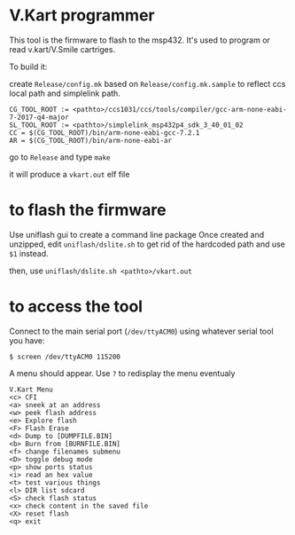# V.Kart programmer 

This tool is the firmware to flash to the msp432. It's used to program or read v.kart/V.Smile cartriges.

To build it:

create `Release/config.mk` based on `Release/config.mk.sample` to reflect ccs local path and simplelink path.
```
CG_TOOL_ROOT := <pathto>/ccs1031/ccs/tools/compiler/gcc-arm-none-eabi-7-2017-q4-major
SL_TOOL_ROOT := <pathto>/simplelink_msp432p4_sdk_3_40_01_02
CC = $(CG_TOOL_ROOT)/bin/arm-none-eabi-gcc-7.2.1
AR = $(CG_TOOL_ROOT)/bin/arm-none-eabi-ar
```

go to `Release` and type `make`

it will produce a `vkart.out` elf file

# to flash the firmware

Use uniflash gui to create a command line package
Once created and unzipped, edit `uniflash/dslite.sh` to get rid of the hardcoded path and use `$1` instead.

then, use `uniflash/dslite.sh <pathto>/vkart.out`

# to access the tool

Connect to the main serial port (`/dev/ttyACM0`) using whatever serial tool you have:
```
$ screen /dev/ttyACM0 115200
```

A menu should appear. Use `?` to redisplay the menu eventualy
```
V.Kart Menu
<c> CFI
<a> sneek at an address
<w> peek flash address
<e> Explore flash
<F> Flash Erase
<d> Dump to [DUMPFILE.BIN]
<b> Burn from [BURNFILE.BIN]
<f> change filenames submenu
<D> toggle debug mode
<p> show ports status
<i> read an hex value
<t> test various things
<l> DIR list sdcard
<S> check flash status
<x> check content in the saved file
<X> reset flash
<q> exit
```
